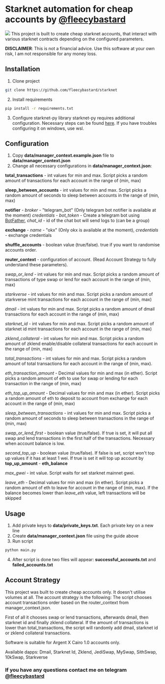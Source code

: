 # Starknet automation for cheap accounts by <a href="https://t.me/fleecybastard">@fleecybastard</a>
<img src="https://www.starknet-ecosystem.com/starknet-map.png">
This project is built to create cheap starknet accounts, that interact with various starknet contracts depending 
on the configured parameters.

**DISCLAIMER**: This is not a financial advice. Use this software at your own risk, I am not responsible for any money 
loss.

## Installation
1. Clone project
```bash
git clone https://github.com/fleecybastard/starknet
```

2. Install requirements
```bash
pip install -r requirements.txt
```

3. Configure starknet-py library
starknet-py requires additional configuration. Necessary steps can be found <a href="https://starknetpy.readthedocs.io/en/latest/installation.html">here</a>. 
If you have troubles configuring it on windows, use wsl.

## Configuration
1. Copy **data/manager_context.example.json** file to **data/manager_context.json**
2. Change all necessary configurations in **data/manager_context.json**:

**total_transactions** - int values for min and max. Script picks a random amount of transactions for each account in the range of (min, max)

**sleep_between_accounts** - int values for min and max. Script picks a random amount of seconds to sleep between accounts in the range of (min, max)

**notifier** - *broker* - "telegram_bot" (Only telegram bot notifier is available at the moment) *credentials* - *bot_token* - Create a telegram bot using <a href="https://t.me/BotFather">BotFather</a>, *chat_id* - id of the chat bot will send logs to (can be a group)

**exchange** - *name* - "okx" (Only okx is available at the moment), *credentials* - exchange credentials

**shuffle_accounts** - boolean value (true/false). true if you want to randomise accounts order.

**router_context** - configuration of account. (Read Account Strategy to fully understand these parameters). 

*swap_or_lend* - int values for min and max. Script picks a random amount of transactions of type swap or lend for each account in the range of (min, max)

*starkverse* - int values for min and max. Script picks a random amount of starkverse mint transactions for each account in the range of (min, max)

*dmail* - int values for min and max. Script picks a random amount of dmail transactions for each account in the range of (min, max)

*starknet_id* - int values for min and max. Script picks a random amount of starknet id mint transactions for each account in the range of (min, max)

*zklend_collateral* - int values for min and max. Script picks a random amount of zklend enable/disable collateral transactions for each account in the range of (min, max)

*total_transactions* - int values for min and max. Script picks a random amount of total transactions for each account in the range of (min, max).

*eth_transaction_amount* - Decimal values for min and max (in ether). Script picks a random amount of eth to use for swap or lending for each transaction in the range of (min, max)

*eth_top_up_amount* - Decimal values for min and max (in ether). Script picks a random amount of eth to deposit to account from exchange for each account in the range of (min, max)

*sleep_between_transactions* - int values for min and max. Script picks a random amount of seconds to sleep between transactions in the range of (min, max)

*swap_or_lend_first* -  boolean value (true/false). If true is set, it will put all swap and lend transactions in the first half of the transactions. Necessary when account balance is low.

*second_top_up* - boolean value (true/false). If false is set, script won't top up values if it has at least 1 wei. If true is set it will top up account by **top_up_amount** - **eth_balance**

*max_gwei* - int value. Script waits for set starknet mainnet gwei.

*leave_eth* - Decimal values for min and max (in ether). Script picks a random amount of eth to leave for account in the range of (min, max). If the balance becomes lower than *leave_eth* value, left transactions will be skipped

## Usage

1. Add private keys to **data/private_keys.txt**. Each private key on a new line
2. Create **data/manager_context.json** file using the guide above
3. Run script
```bash
python main.py
```
4. After script is done two files will appear: **successful_accounts.txt** and **failed_accounts.txt**


## Account Strategy
This project was built to create cheap accounts only. It doesn't utilise volumes at all. 
The account strategy is the following: The script chooses account transactions order based on the router_context from manager_context.json.

First of all it chooses swap or lend transactions, afterwards dmail, then starknet id and finally zklend collateral. If the amount of transactions is lower than total_transactions, the script will randomly add dmail, starknet id or zklend collateral transactions.

Software is suitable for Argent X Cairo 1.0 accounts only.

Available dapps: Dmail, Starknet Id, Zklend, JediSwap, MySwap, SithSwap, 10kSwap, Starkverse

### If you have any questions contact me on telegram <a href="https://t.me/fleecybastard">@fleecybastard</a>
